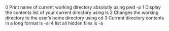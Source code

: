 0 Print name of current working directory absolutly using pwd -p
1 Display the contents list of your current directory using ls
2 Changes the working directory to the user’s home directory using cd
3 Current directory contents in a long format ls -al
4 list all hidden files ls -a